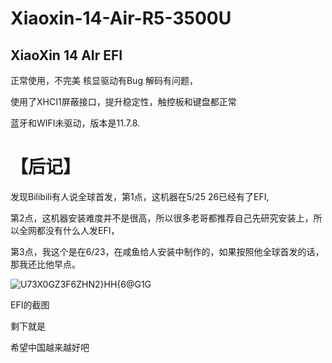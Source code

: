 # Xiaoxin-14-Air-R5-3500U
## XiaoXin 14 AIr EFI

正常使用，不完美 核显驱动有Bug 解码有问题，

使用了XHCI1屏蔽接口，提升稳定性，触控板和键盘都正常

蓝牙和WIFI未驱动，版本是11.7.8.

# 【后记】
发现Bilibili有人说全球首发，第1点，这机器在5/25 26已经有了EFI,

第2点，这机器安装难度并不是很高，所以很多老哥都推荐自己先研究安装上，所以全网都没有什么人发EFI，

第3点，我这个是在6/23，在咸鱼给人安装中制作的，如果按照他全球首发的话，那我还比他早点。

![U73X0GZ3F6ZHN2}HH{6@G1G](https://github.com/Stese18/Xiaoxin-14-Air-R5-3500U/assets/134680522/74a8ff05-73aa-43c6-b71c-4cd21d6236f8)

EFI的截图

剩下就是

希望中国越来越好吧
